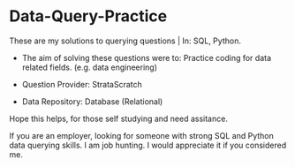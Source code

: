 # Data-Query-Practice

These are my solutions to querying questions | In: SQL, Python.

- The aim of solving these questions were to: Practice coding for data related fields. (e.g. data engineering)

- Question Provider: StrataScratch

- Data Repository: Database (Relational)

Hope this helps, for those self studying and need assitance.

If you are an employer, looking for someone with strong SQL and Python data querying skills. I am job hunting. I would appreciate it if you considered me.
